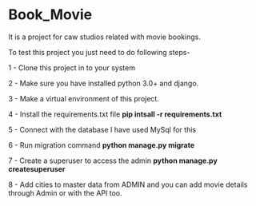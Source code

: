 
# Book_Movie
It is a project for caw studios related with movie bookings.

To test this project you just need to do following steps-

1 - Clone this project in to your system 


2 - Make sure you have installed python 3.0+ and django.

3 - Make a virtual environment of this project.

4 - Install the requirements.txt file **pip intsall -r requirements.txt**

5 - Connect with the database I have used MySql for this

6 - Run migration command **python manage.py migrate**

7 - Create a superuser to access the admin **python manage.py createsuperuser**

8 - Add cities to master data from ADMIN and you can add movie details through Admin or with the API too.
